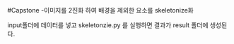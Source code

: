 #Capstone
-이미지를 2진화 하여 배경을 제외한 요소를 skeletonize화

input폴더에 데이터를 넣고 skeletonzie.py 를 실행하면 결과가 result 폴더에 생성된다.